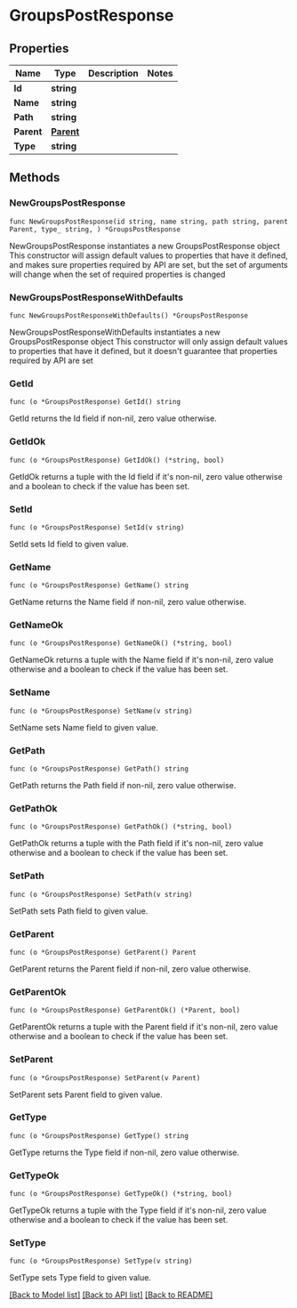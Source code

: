 # GroupsPostResponse

## Properties

Name | Type | Description | Notes
------------ | ------------- | ------------- | -------------
**Id** | **string** |  | 
**Name** | **string** |  | 
**Path** | **string** |  | 
**Parent** | [**Parent**](Parent.md) |  | 
**Type** | **string** |  | 

## Methods

### NewGroupsPostResponse

`func NewGroupsPostResponse(id string, name string, path string, parent Parent, type_ string, ) *GroupsPostResponse`

NewGroupsPostResponse instantiates a new GroupsPostResponse object
This constructor will assign default values to properties that have it defined,
and makes sure properties required by API are set, but the set of arguments
will change when the set of required properties is changed

### NewGroupsPostResponseWithDefaults

`func NewGroupsPostResponseWithDefaults() *GroupsPostResponse`

NewGroupsPostResponseWithDefaults instantiates a new GroupsPostResponse object
This constructor will only assign default values to properties that have it defined,
but it doesn't guarantee that properties required by API are set

### GetId

`func (o *GroupsPostResponse) GetId() string`

GetId returns the Id field if non-nil, zero value otherwise.

### GetIdOk

`func (o *GroupsPostResponse) GetIdOk() (*string, bool)`

GetIdOk returns a tuple with the Id field if it's non-nil, zero value otherwise
and a boolean to check if the value has been set.

### SetId

`func (o *GroupsPostResponse) SetId(v string)`

SetId sets Id field to given value.


### GetName

`func (o *GroupsPostResponse) GetName() string`

GetName returns the Name field if non-nil, zero value otherwise.

### GetNameOk

`func (o *GroupsPostResponse) GetNameOk() (*string, bool)`

GetNameOk returns a tuple with the Name field if it's non-nil, zero value otherwise
and a boolean to check if the value has been set.

### SetName

`func (o *GroupsPostResponse) SetName(v string)`

SetName sets Name field to given value.


### GetPath

`func (o *GroupsPostResponse) GetPath() string`

GetPath returns the Path field if non-nil, zero value otherwise.

### GetPathOk

`func (o *GroupsPostResponse) GetPathOk() (*string, bool)`

GetPathOk returns a tuple with the Path field if it's non-nil, zero value otherwise
and a boolean to check if the value has been set.

### SetPath

`func (o *GroupsPostResponse) SetPath(v string)`

SetPath sets Path field to given value.


### GetParent

`func (o *GroupsPostResponse) GetParent() Parent`

GetParent returns the Parent field if non-nil, zero value otherwise.

### GetParentOk

`func (o *GroupsPostResponse) GetParentOk() (*Parent, bool)`

GetParentOk returns a tuple with the Parent field if it's non-nil, zero value otherwise
and a boolean to check if the value has been set.

### SetParent

`func (o *GroupsPostResponse) SetParent(v Parent)`

SetParent sets Parent field to given value.


### GetType

`func (o *GroupsPostResponse) GetType() string`

GetType returns the Type field if non-nil, zero value otherwise.

### GetTypeOk

`func (o *GroupsPostResponse) GetTypeOk() (*string, bool)`

GetTypeOk returns a tuple with the Type field if it's non-nil, zero value otherwise
and a boolean to check if the value has been set.

### SetType

`func (o *GroupsPostResponse) SetType(v string)`

SetType sets Type field to given value.



[[Back to Model list]](../README.md#documentation-for-models) [[Back to API list]](../README.md#documentation-for-api-endpoints) [[Back to README]](../README.md)


